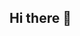 ## Hi there 👋

<!--
**28TheCat/28TheCat** is a ✨ _special_ ✨ repository because its `README.md` (this file) appears on your GitHub profile.

[![Anurag's GitHub stats](https://github-readme-stats.vercel.app/api?username=28TheCat)](https://github.com/anuraghazra/github-readme-stats)
